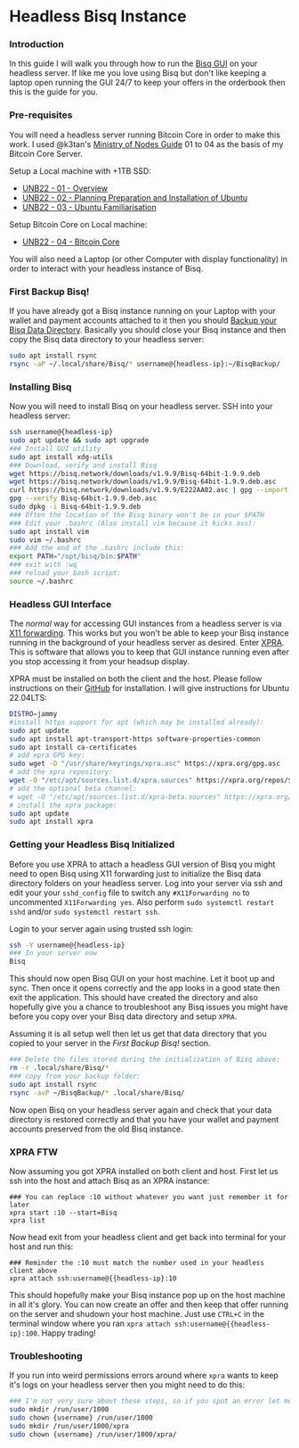 # Headless Bisq Instance

### Introduction

In this guide I will walk you through how to run the [Bisq GUI](https://bisq.network/) on your headless server. If like me you love using Bisq but don't like keeping a laptop open running the GUI 24/7 to keep your offers in the orderbook then this is the guide for you.

### Pre-requisites

You will need a headless server running Bitcoin Core in order to make this work. I used @k3tan's [Ministry of Nodes Guide](https://youtube.com/playlist?list=PLCRbH-IWlcW2A_kpx2XwAMgT0rcZEZ2Cg) 01 to 04 as the basis of my Bitcoin Core Server.

Setup a Local machine with +1TB SSD:
- [UNB22 - 01 - Overview](https://youtu.be/9Kb7TobTNPI)
- [UNB22 - 02 - Planning Preparation and Installation of Ubuntu](https://youtu.be/siCQvYD6pro)
- [UNB22 - 03 - Ubuntu Familiarisation](https://youtu.be/YpRuP_X1D2s)

Setup Bitcoin Core on Local machine:
- [UNB22 - 04 - Bitcoin Core](https://youtu.be/fx_mLXISrfM) 

You will also need a Laptop (or other Computer with display functionality) in order to interact with your headless instance of Bisq.

### First Backup Bisq!

If you have already got a Bisq instance running on your Laptop with your wallet and payment accounts attached to it then you should [Backup your Bisq Data Directory](https://bisq.wiki/Backing_up_application_data). Basically you should close your Bisq instance and then copy the Bisq data directory to your headless server:

```bash
sudo apt install rsync
rsync -aP ~/.local/share/Bisq/* username@{headless-ip}:~/BisqBackup/
```

### Installing Bisq

Now you will need to install Bisq on your headless server. SSH into your headless server:

```bash
ssh username@{headless-ip}
sudo apt update && sudo apt upgrade
### Install GUI utility
sudo apt install xdg-utils
### Download, verify and install Bisq
wget https://bisq.network/downloads/v1.9.9/Bisq-64bit-1.9.9.deb
wget https://bisq.network/downloads/v1.9.9/Bisq-64bit-1.9.9.deb.asc
curl https://bisq.network/downloads/v1.9.9/E222AA02.asc | gpg --import
gpg --verify Bisq-64bit-1.9.9.deb.asc
sudo dpkg -i Bisq-64bit-1.9.9.deb
### Often the location of the Bisq binary won't be in your $PATH
### Edit your .bashrc (Also install vim because it kicks ass):
sudo apt install vim
sudo vim ~/.bashrc
### Add the end of the .bashrc include this:
export PATH="/opt/bisq/bin:$PATH"
### exit with :wq
### reload your bash script:
source ~/.bashrc
```

### Headless GUI Interface

The _normal_ way for accessing GUI instances from a headless server is via [X11 forwarding](https://nulb.app/x4mxj). This works but you won't be able to keep your Bisq instance running in the background of your headless server as desired. Enter [XPRA](https://www.xpra.org/). This is software that allows you to keep that GUI instance running even after you stop accessing it from your headsup display.

XPRA must be installed on both the client and the host. Please follow instructions on their [GitHub](https://github.com/Xpra-org/xpra) for installation. I will give instructions for Ubuntu 22.04LTS:

```bash
DISTRO=jammy
#install https support for apt (which may be installed already):
sudo apt update
sudo apt install apt-transport-https software-properties-common
sudo apt install ca-certificates
# add xpra GPG key:
sudo wget -O "/usr/share/keyrings/xpra.asc" https://xpra.org/gpg.asc
# add the xpra repository:
wget -O "/etc/apt/sources.list.d/xpra.sources" https://xpra.org/repos/$DISTRO/xpra.sources
# add the optional beta channel:
# wget -O "/etc/apt/sources.list.d/xpra-beta.sources" https://xpra.org/repos/$DISTRO/xpra-beta.sources
# install the xpra package:
sudo apt update
sudo apt install xpra
```

### Getting your Headless Bisq Initialized

Before you use XPRA to attach a headless GUI version of Bisq you might need to open Bisq using X11 forwarding just to initialize the Bisq data directory folders on your headless server. Log into your server via ssh and edit your your `sshd_config` file to switch any `#X11Forwarding no` to uncommented `X11Forwarding yes`. Also perform `sudo systemctl restart sshd` and/or `sudo systemctl restart ssh`.

Login to your server again using trusted ssh login:
```bash
ssh -Y username@{headless-ip}
### In your server now
Bisq
```

This should now open Bisq GUI on your host machine. Let it boot up and sync. Then once it opens correctly and the app looks in a good state then exit the application. This should have created the directory and also hopefully give you a chance to troubleshoot any Bisq issues you might have before you copy over your Bisq data directory and setup `XPRA`.

Assuming it is all setup well then let us get that data directory that you copied to your server in the _First Backup Bisq!_ section.
```bash
### Delete the files stored during the initialization of Bisq above:
rm -r .local/share/Bisq/*
### copy from your backup folder:
sudo apt install rsync
rsync -avP ~/BisqBackup/* .local/share/Bisq/
```
Now open Bisq on your headless server again and check that your data directory is restored correctly and that you have your wallet and payment accounts preserved from the old Bisq instance.

### XPRA FTW

Now assuming you got XPRA installed on both client and host. First let us ssh into the host and attach Bisq as an XPRA instance:
```
### You can replace :10 without whatever you want just remember it for later
xpra start :10 --start=Bisq
xpra list
```
Now head exit from your headless client and get back into terminal for your host and run this:
```
### Reminder the :10 must match the number used in your headless client above
xpra attach ssh:username@{{headless-ip}:10
```

This should hopefully make your Bisq instance pop up on the host machine in all it's glory. You can now create an offer and then keep that offer running on the server and shudown your host machine. Just use `CTRL+C` in the terminal window where you ran `xpra attach ssh:username@{{headless-ip}:100`. Happy trading!

### Troubleshooting
If you run into weird permissions errors around where `xpra` wants to keep it's logs on your headless server then you might need to do this:
```bash
### I'm not very sure about these steps, so if you spot an error let me know:
sudo mkdir /run/user/1000
sudo chown {username} /run/user/1000
sudo mkdir /run/user/1000/xpra
sudo chown {username} /run/user/1000/xpra/
```

